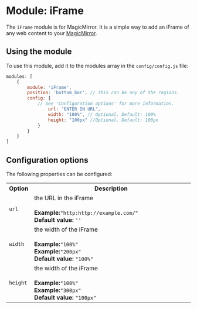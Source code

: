 # Module: iFrame
The `iFrame` module is for MagicMirror. It is a simple way to add an iFrame of any web content to your [MagicMirror](https://github.com/MichMich/MagicMirror).
## Using the module

To use this module, add it to the modules array in the `config/config.js` file:
````javascript
modules: [
	{
		module: 'iFrame',
		position: 'bottom_bar',	// This can be any of the regions.
		config: {
			// See 'Configuration options' for more information.
				url: "ENTER IN URL",
				width: "100%", // Optional. Default: 100%
				height: "100px" //Optional. Default: 100px
			}
		}
	}
]
````

## Configuration options

The following properties can be configured:


<table width="100%">
		<tr>
			<th>Option</th>
			<th width="100%">Description</th>
		</tr>
		<tr>
			<td><code>url</code></td>
			<td>the URL in the iFrame<br>
				<br><b>Example:</b><code>"http:http://example.com/" </code>
				<br><b>Default value:</b> <code>''</code>
			</td>
		</tr>
		<tr>
			<td><code>width</code></td>
			<td>the width of the iFrame<br>
				<br><b>Example:</b><code>"100%"</code>
				<br><b>Example:</b><code>"200px"</code>
				<br><b>Default value:</b> <code>"100%"</code>
			</td>
		</tr>
		<tr>
			<td><code>height</code></td>
			<td>the width of the iFrame<br>
				<br><b>Example:</b><code>"100%"</code>
				<br><b>Example:</b><code>"300px"</code>
				<br><b>Default value:</b> <code>"100px"</code>
			</td>
		</tr>
</table>
